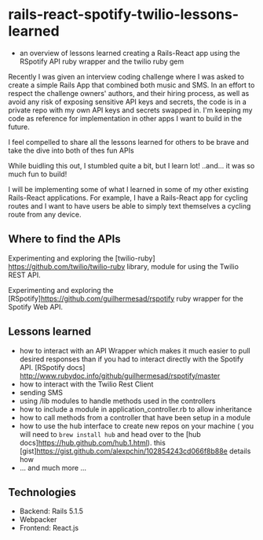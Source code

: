 # rails-react-spotify-twilio-lessons-learned
* an overview of lessons learned creating a Rails-React app using the RSpotify API ruby wrapper and the twilio ruby gem

Recently I was given an interview coding challenge where I was asked to create a simple Rails App that combined both music and SMS. 
In an effort to respect the challenge owners' authors, and their hiring process,  as well as
avoid any risk of exposing sensitive API keys and secrets, the code is in a private repo with my own API keys and secrets swapped in. 
I'm keeping  my code as reference for implementation in other apps I want to build in the future.

I feel compelled to share all the lessons learned for others to be brave and take the dive into both of thes fun APIs

While buidling this out, I stumbled quite a bit, but I learn lot! ..and... it was so much fun to build! 

I will be implementing some of what I learned in some of my other existing Rails-React applications. For example, I have a Rails-React app for cycling routes and I want to have users be able to simply text themselves a cycling route from any device.

## Where to find the APIs
Experimenting and exploring the [twilio-ruby] https://github.com/twilio/twilio-ruby library, module for using the Twilio REST API.

Experimenting and exploring the [RSpotify]https://github.com/guilhermesad/rspotify ruby wrapper for the Spotify Web API.

## Lessons learned
* how to interact with an API Wrapper which makes it much easier to pull desired responses than if you had to interact directly with the Spotify API.
[RSpotify docs] http://www.rubydoc.info/github/guilhermesad/rspotify/master
* how to interact with the Twilio Rest Client
* sending SMS
* using /lib modules to handle methods used in the controllers
* how to include a module in application_controller.rb to allow inheritance
* how to call methods from a controller that have been setup in a module
* how to use the hub interface to create new repos on your machine ( you will need to `brew install hub` and head over to the [hub docs]https://hub.github.com/hub.1.html). this [gist]https://gist.github.com/alexpchin/102854243cd066f8b88e details how
* ... and much more ...


## Technologies
* Backend: Rails 5.1.5
* Webpacker
* Frontend: React.js
